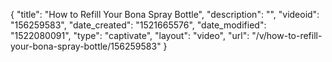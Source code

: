 {
    "title": "How to Refill Your Bona Spray Bottle",
    "description": "",
    "videoid": "156259583",
    "date_created": "1521665576",
    "date_modified": "1522080091",
    "type": "captivate",
    "layout": "video",
    "url": "\/v\/how-to-refill-your-bona-spray-bottle\/156259583"
}